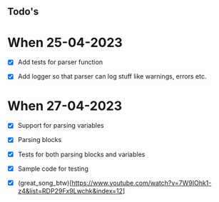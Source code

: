 ## Todo's 

# When 25-04-2023
-[x] Add tests for parser function

-[x] Add logger so that parser can log stuff like warnings, errors etc.

# When 27-04-2023

-[x] Support for parsing variables

-[x] Parsing blocks 

-[x] Tests for both parsing blocks and variables

-[x] Sample code for testing

-[x] (great_song_btw)[https://www.youtube.com/watch?v=7W9IOhk1-z4&list=RDP29Fx9Lwchk&index=12]
